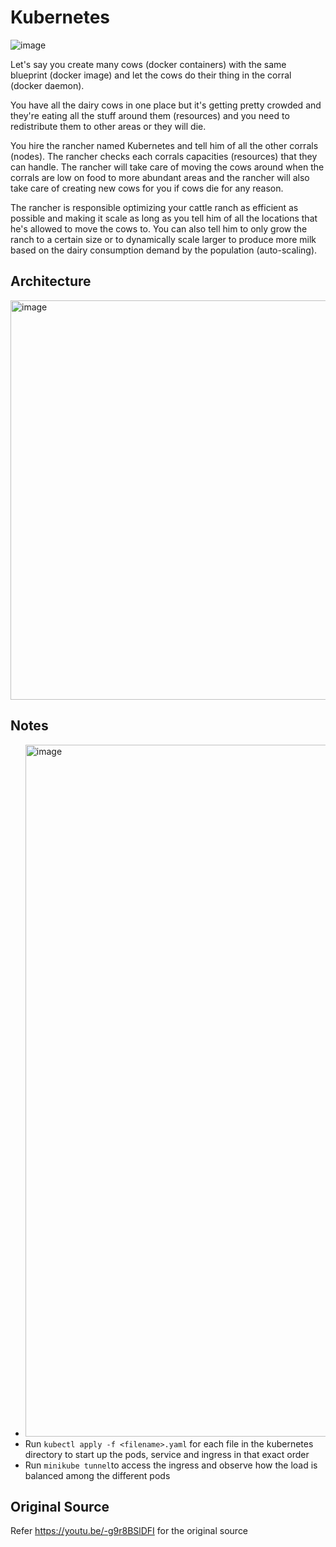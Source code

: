 # Kubernetes

![image](https://user-images.githubusercontent.com/62155402/224470500-b18af394-e06a-405a-9f91-5b257917c921.png)


Let's say you create many cows (docker containers) with the same blueprint (docker image) and let the cows do their thing in the corral (docker daemon).

You have all the dairy cows in one place but it's getting pretty crowded and they're eating all the stuff around them (resources) and you need to redistribute them to other areas or they will die.

You hire the rancher named Kubernetes and tell him of all the other corrals (nodes). The rancher checks each corrals capacities (resources) that they can handle. The rancher will take care of moving the cows around when the corrals are low on food to more abundant areas and the rancher will also take care of creating new cows for you if cows die for any reason.

The rancher is responsible optimizing your cattle ranch as efficient as possible and making it scale as long as you tell him of all the locations that he's allowed to move the cows to. You can also tell him to only grow the ranch to a certain size or to dynamically scale larger to produce more milk based on the dairy consumption demand by the population (auto-scaling).

## Architecture

<img width="639" alt="image" src="https://user-images.githubusercontent.com/62155402/222864295-cdbd1c47-9837-474d-bc84-1fd0acdc8152.png">

## Notes

- <img width="1107" alt="image" src="https://user-images.githubusercontent.com/62155402/222864416-0a7e565c-9de8-4483-a648-2cc579184642.png">
- Run `kubectl apply -f <filename>.yaml` for each file in the kubernetes directory to start up the pods, service and ingress in that exact order
- Run `minikube tunnel`to access the ingress and observe how the load is balanced among the different pods

## Original Source

Refer https://youtu.be/-g9r8BSlDFI for the original source
